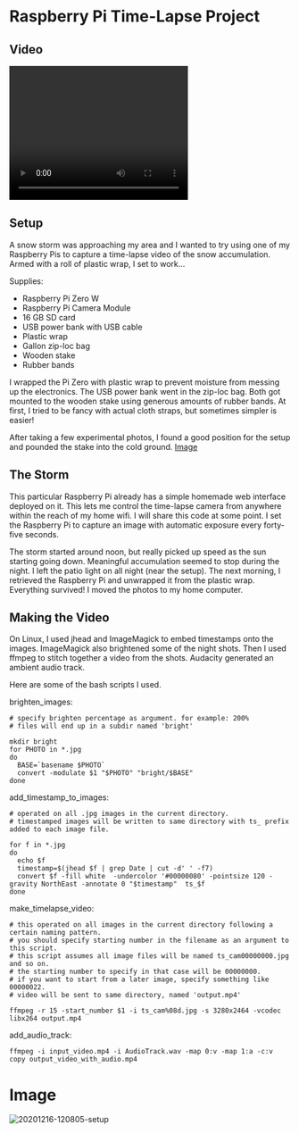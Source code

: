 # Raspberry Pi Time-Lapse Project

## Video

<video width="320" height="240" controls>
	<source src="https://user-images.githubusercontent.com/21339323/235735968-a6035423-0e09-4baf-aef2-b4e657560f9f.mp4" type="video/mp4">
	Your browser does not support the video tag.
</video>

## Setup

A snow storm was approaching my area and I wanted to try using one of my Raspberry Pis to capture a time-lapse video of the snow accumulation. Armed with a roll of plastic wrap, I set to work...

Supplies:
- Raspberry Pi Zero W
- Raspberry Pi Camera Module
- 16 GB SD card
- USB power bank with USB cable
- Plastic wrap
- Gallon zip-loc bag
- Wooden stake
- Rubber bands

I wrapped the Pi Zero with plastic wrap to prevent moisture from messing up the electronics. The USB power bank went in the zip-loc bag. Both got mounted to the wooden stake using generous amounts of rubber bands. At first, I tried to be fancy with actual cloth straps, but sometimes simpler is easier!

After taking a few experimental photos, I found a good position for the setup and pounded the stake into the cold ground. [Image](#image)

## The Storm

This particular Raspberry Pi already has a simple homemade web interface deployed on it. This lets me control the time-lapse camera from anywhere within the reach of my home wifi. I will share this code at some point. I set the Raspberry Pi to capture an image with automatic exposure every forty-five seconds.

The storm started around noon, but really picked up speed as the sun starting going down. Meaningful accumulation seemed to stop during the night. I left the patio light on all night (near the setup). The next morning, I retrieved the Raspberry Pi and unwrapped it from the plastic wrap. Everything survived! I moved the photos to my home computer.

## Making the Video

On Linux, I used jhead and ImageMagick to embed timestamps onto the images. ImageMagick also brightened some of the night shots. Then I used ffmpeg to stitch together a video from the shots. Audacity generated an ambient audio track.

Here are some of the bash scripts I used.

brighten_images:

```
# specify brighten percentage as argument. for example: 200%
# files will end up in a subdir named 'bright'

mkdir bright
for PHOTO in *.jpg
do
  BASE=`basename $PHOTO`
  convert -modulate $1 "$PHOTO" "bright/$BASE"
done
```

add_timestamp_to_images:
```
# operated on all .jpg images in the current directory.
# timestamped images will be written to same directory with ts_ prefix added to each image file.

for f in *.jpg
do
  echo $f
  timestamp=$(jhead $f | grep Date | cut -d' ' -f7)
  convert $f -fill white  -undercolor '#00000080' -pointsize 120 -gravity NorthEast -annotate 0 "$timestamp"  ts_$f
done
```

make_timelapse_video:
```
# this operated on all images in the current directory following a certain naming pattern.
# you should specify starting number in the filename as an argument to this script.
# this script assumes all image files will be named ts_cam00000000.jpg and so on.
# the starting number to specify in that case will be 00000000.
# if you want to start from a later image, specify something like 00000022.
# video will be sent to same directory, named 'output.mp4'

ffmpeg -r 15 -start_number $1 -i ts_cam%08d.jpg -s 3280x2464 -vcodec libx264 output.mp4
```

add_audio_track:
```
ffmpeg -i input_video.mp4 -i AudioTrack.wav -map 0:v -map 1:a -c:v copy output_video_with_audio.mp4
```

# Image

![20201216-120805-setup](https://user-images.githubusercontent.com/21339323/235734437-ca57306d-c03c-456a-978b-b4b06e3b2a52.jpg)
